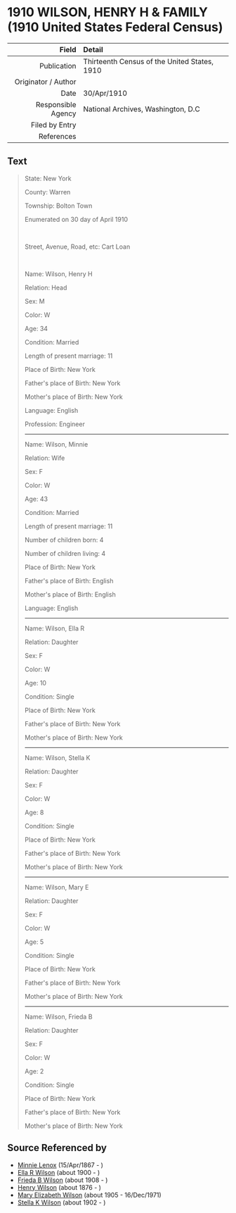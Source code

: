 ﻿---
layout: page
permalink: /sources/s48233928
---

# 1910 WILSON, HENRY H & FAMILY (1910 United States Federal Census)

Field | Detail
---:|:---
Publication | Thirteenth Census of the United States, 1910
Originator / Author | 
Date | 30/Apr/1910
Responsible Agency | National Archives, Washington, D.C
Filed by Entry | 
References | 

## Text

> State: New York
>
> County: Warren
>
> Township: Bolton Town
>
> Enumerated on 30 day of April 1910
>
> <br/>
>
> Street, Avenue, Road, etc: Cart Loan
>
> <br/>
>
> Name: Wilson, Henry H
>
> Relation: Head
>
> Sex: M
>
> Color: W
>
> Age: 34
>
> Condition: Married
>
> Length of present marriage: 11
>
> Place of Birth: New York
>
> Father's place of Birth: New York
>
> Mother's place of Birth: New York
>
> Language: English
>
> Profession: Engineer
>
> ---
>
> Name: Wilson, Minnie
>
> Relation: Wife
>
> Sex: F
>
> Color: W
>
> Age: 43
>
> Condition: Married
>
> Length of present marriage: 11
>
> Number of children born: 4
>
> Number of children living: 4
>
> Place of Birth: New York
>
> Father's place of Birth: English
>
> Mother's place of Birth: English
>
> Language: English
>
> ---
>
> Name: Wilson, Ella R
>
> Relation: Daughter
>
> Sex: F
>
> Color: W
>
> Age: 10
>
> Condition: Single
>
> Place of Birth: New York
>
> Father's place of Birth: New York
>
> Mother's place of Birth: New York
>
> ---
>
> Name: Wilson, Stella K
>
> Relation: Daughter
>
> Sex: F
>
> Color: W
>
> Age: 8
>
> Condition: Single
>
> Place of Birth: New York
>
> Father's place of Birth: New York
>
> Mother's place of Birth: New York
>
> ---
>
> Name: Wilson, Mary E
>
> Relation: Daughter
>
> Sex: F
>
> Color: W
>
> Age: 5
>
> Condition: Single
>
> Place of Birth: New York
>
> Father's place of Birth: New York
>
> Mother's place of Birth: New York
>
> ---
>
> Name: Wilson, Frieda B
>
> Relation: Daughter
>
> Sex: F
>
> Color: W
>
> Age: 2
>
> Condition: Single
>
> Place of Birth: New York
>
> Father's place of Birth: New York
>
> Mother's place of Birth: New York
>

## Source Referenced by

* [Minnie Lenox](../people/@99536158@-minnie-lenox-b1867-4-15-d.md) (15/Apr/1867 - )
* [Ella R Wilson](../people/@43820265@-ella-r-wilson-b1900-d.md) (about 1900 - )
* [Frieda B Wilson](../people/@66883950@-frieda-b-wilson-b1908-d.md) (about 1908 - )
* [Henry Wilson](../people/@5904501@-henry-wilson-b1876-d.md) (about 1876 - )
* [Mary Elizabeth Wilson](../people/@99819804@-mary-elizabeth-wilson-b1905-d1971-12-16.md) (about 1905 - 16/Dec/1971)
* [Stella K Wilson](../people/@26878767@-stella-k-wilson-b1902-d.md) (about 1902 - )
